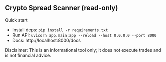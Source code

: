 ## Crypto Spread Scanner (read-only)

Quick start
- Install deps: `pip install -r requirements.txt`
- Run API: `uvicorn app.main:app --reload --host 0.0.0.0 --port 8000`
- Docs: http://localhost:8000/docs

Disclaimer: This is an informational tool only; it does not execute trades and is not financial advice.
